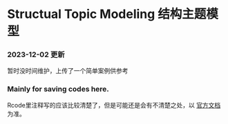 # Structual Topic Modeling 结构主题模型
### 2023-12-02 更新
暂时没时间维护，上传了一个简单案例供参考
### Mainly for saving codes here. 
Rcode里注释写的应该比较清楚了，但是可能还是会有不清楚之处，以 [官方文档](www.structuraltopicmodel.com) 为准。
